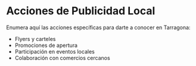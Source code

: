 # Acciones de Publicidad Local

Enumera aquí las acciones específicas para darte a conocer en Tarragona:
- Flyers y carteles
- Promociones de apertura
- Participación en eventos locales
- Colaboración con comercios cercanos